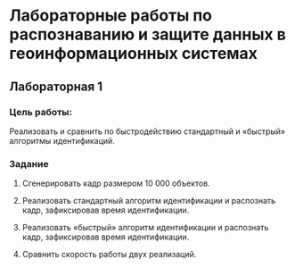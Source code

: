 # Лабораторные работы по распознаванию и защите данных в геоинформационных системах

## Лабораторная 1

### Цель работы: 

Реализовать и сравнить по быстродействию стандартный и «быстрый» алгоритмы идентификаций.

### Задание

1. Сгенерировать кадр размером 10 000 объектов.

2. Реализовать стандартный алгоритм идентификации и распознать кадр, зафиксировав время идентификации.

3. Реализовать «быстрый» алгоритм идентификации и распознать кадр, зафиксировав время идентификации.

4. Сравнить скорость работы двух реализаций.

